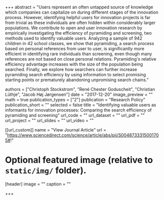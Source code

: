 +++
abstract = "Users represent an often untapped source of knowledge which companies can capitalize on during different stages of the innovation process. However, identifying helpful users for innovation projects is far from trivial as these individuals are often hidden within considerably larger populations. We contribute to open and user innovation research by empirically investigating the efficiency of pyramiding and screening, two methods used to identify valuable users. Analyzing a sample of 942 children in 42 school classes, we show that pyramiding, a search process based on personal references from user to user, is significantly more efficient in identifying rare individuals than screening, even though many references are not based on close personal relations. Pyramiding's relative efficiency advantage increases with the size of the population being searched. Finally, we explore how searchers can further increase pyramiding search efficiency by using information to select promising starting points or prematurely abandoning unpromising search chains."

authors = ["Christoph Stockstrom", "René Chester Goduscheit", "Christian Lüthje", "Jacob Høj Jørgensen"]
date = "2017-12-20"
image_preview = ""
math = true
publication_types = ["2"]
publication = "Research Policy"
publication_short = ""
selected = false
title = "Identifying valuable users as informants for innovation processes: Comparing the search efficiency of pyramiding and screening"
url_code = ""
url_dataset = ""
url_pdf = ""
url_project = ""
url_slides = ""
url_video = ""

[[url_custom]]
name = "View Journal Article"
url = "https://www.sciencedirect.com/science/article/abs/pii/S0048733315001705#!"

# Optional featured image (relative to `static/img/` folder).
[header]
image = ""
caption = ""

+++
